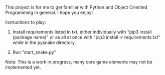 This project is for me to get familiar with Python and Object Oriented Programming in general. I hope you enjoy!

Instructions to play:

1. Install requirements listed in txt, either individually with "pip3 install (package name)" or as all at once with "pip3 install -r requirements.txt" while in the pysnake directory.

2. Run "start_snake.py"

Note: This is a work in progress, many core game elements may not be implemented yet.

